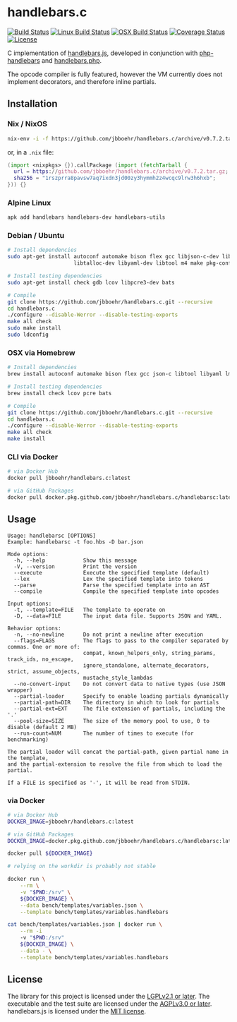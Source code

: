 # handlebars.c

[![Build Status](https://travis-ci.org/jbboehr/handlebars.c.svg?branch=master)](https://travis-ci.org/jbboehr/handlebars.c)
[![Linux Build Status](https://github.com/jbboehr/handlebars.c/workflows/linux/badge.svg)](https://github.com/jbboehr/handlebars.c/actions?query=workflow%3Alinux)
[![OSX Build Status](https://github.com/jbboehr/handlebars.c/workflows/osx/badge.svg)](https://github.com/jbboehr/handlebars.c/actions?query=workflow%3Aosx)
[![Coverage Status](https://coveralls.io/repos/jbboehr/handlebars.c/badge.svg?branch=master&service=github)](https://coveralls.io/github/jbboehr/handlebars.c?branch=master)
[![License](https://img.shields.io/badge/license-LGPLv2.1-brightgreen.svg)](LICENSE.md)


C implementation of [handlebars.js](https://github.com/wycats/handlebars.js/),
developed in conjunction with [php-handlebars](https://github.com/jbboehr/php-handlebars)
and [handlebars.php](https://github.com/jbboehr/handlebars.php).

The opcode compiler is fully featured, however the VM currently does not implement decorators, and therefore inline
partials.

## Installation

### Nix / NixOS

```bash
nix-env -i -f https://github.com/jbboehr/handlebars.c/archive/v0.7.2.tar.gz
```

or, in a `.nix` file:

```nix
(import <nixpkgs> {}).callPackage (import (fetchTarball {
  url = https://github.com/jbboehr/handlebars.c/archive/v0.7.2.tar.gz;
  sha256 = "1rszprra8pavsw7aq7ixdn3jd00zy3hymmh2z4wcqc9lrw3h6hxb";
})) {}
```

### Alpine Linux

```bash
apk add handlebars handlebars-dev handlebars-utils
```

### Debian / Ubuntu

```bash
# Install dependencies
sudo apt-get install autoconf automake bison flex gcc libjson-c-dev liblmdb-dev \
                     libtalloc-dev libyaml-dev libtool m4 make pkg-config

# Install testing dependencies
sudo apt-get install check gdb lcov libpcre3-dev bats

# Compile
git clone https://github.com/jbboehr/handlebars.c.git --recursive
cd handlebars.c
./configure --disable-Werror --disable-testing-exports
make all check
sudo make install
sudo ldconfig
```

### OSX via Homebrew

```bash
# Install dependencies
brew install autoconf automake bison flex gcc json-c libtool libyaml lmdb pkg-config talloc

# Install testing dependencies
brew install check lcov pcre bats

# Compile
git clone https://github.com/jbboehr/handlebars.c.git --recursive
cd handlebars.c
./configure --disable-Werror --disable-testing-exports
make all check
make install
```

### CLI via Docker

```bash
# via Docker Hub
docker pull jbboehr/handlebars.c:latest

# via GitHub Packages
docker pull docker.pkg.github.com/jbboehr/handlebars.c/handlebarsc:latest
```

## Usage

```
Usage: handlebarsc [OPTIONS]
Example: handlebarsc -t foo.hbs -D bar.json

Mode options:
  -h, --help            Show this message
  -V, --version         Print the version
  --execute             Execute the specified template (default)
  --lex                 Lex the specified template into tokens
  --parse               Parse the specified template into an AST
  --compile             Compile the specified template into opcodes

Input options:
  -t, --template=FILE   The template to operate on
  -D, --data=FILE       The input data file. Supports JSON and YAML.

Behavior options:
  -n, --no-newline      Do not print a newline after execution
  --flags=FLAGS         The flags to pass to the compiler separated by commas. One or more of:
                        compat, known_helpers_only, string_params, track_ids, no_escape,
                        ignore_standalone, alternate_decorators, strict, assume_objects,
                        mustache_style_lambdas
  --no-convert-input    Do not convert data to native types (use JSON wrapper)
  --partial-loader      Specify to enable loading partials dynamically
  --partial-path=DIR    The directory in which to look for partials
  --partial-ext=EXT     The file extension of partials, including the '.'
  --pool-size=SIZE      The size of the memory pool to use, 0 to disable (default 2 MB)
  --run-count=NUM       The number of times to execute (for benchmarking)

The partial loader will concat the partial-path, given partial name in the template,
and the partial-extension to resolve the file from which to load the partial.

If a FILE is specified as '-', it will be read from STDIN.
```

### via Docker

```bash
# via Docker Hub
DOCKER_IMAGE=jbboehr/handlebars.c:latest

# via GitHub Packages
DOCKER_IMAGE=docker.pkg.github.com/jbboehr/handlebars.c/handlebarsc:latest

docker pull ${DOCKER_IMAGE}

# relying on the workdir is probably not stable

docker run \
    --rm \
    -v "$PWD:/srv" \
    ${DOCKER_IMAGE} \
    --data bench/templates/variables.json \
    --template bench/templates/variables.handlebars

cat bench/templates/variables.json | docker run \
    --rm -i
    -v "$PWD:/srv"
    ${DOCKER_IMAGE} \
    --data - \
    --template bench/templates/variables.handlebars
```

## License

The library for this project is licensed under the [LGPLv2.1 or later](LICENSE.md).
The executable and the test suite are licensed under the [AGPLv3.0 or later](LICENSE-AGPL.md).
handlebars.js is licensed under the [MIT license](http://opensource.org/licenses/MIT).
